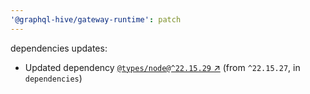 ```yaml
---
'@graphql-hive/gateway-runtime': patch
---
```


dependencies updates: 

- Updated dependency [`@types/node@^22.15.29` ↗︎](https://www.npmjs.com/package/@types/node/v/22.15.29) (from `^22.15.27`, in `dependencies`)
